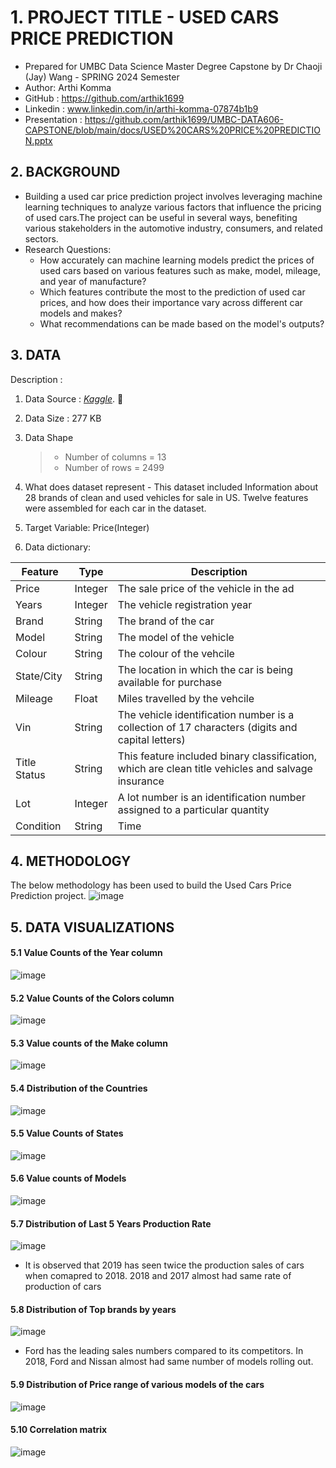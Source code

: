 # 1. PROJECT TITLE - USED CARS PRICE PREDICTION
- Prepared for UMBC Data Science Master Degree Capstone by Dr Chaoji (Jay) Wang - SPRING 2024 Semester
- Author: Arthi Komma
- GitHub : https://github.com/arthik1699
- Linkedin : www.linkedin.com/in/arthi-komma-07874b1b9
- Presentation : https://github.com/arthik1699/UMBC-DATA606-CAPSTONE/blob/main/docs/USED%20CARS%20PRICE%20PREDICTION.pptx


## 2. BACKGROUND
  - Building a used car price prediction project involves leveraging machine learning techniques to analyze various factors that influence the pricing of used cars.The project can be useful in several ways, benefiting various stakeholders in the automotive industry, consumers, and related sectors.
  - Research Questions:
    - How accurately can machine learning models predict the prices of used cars based on various features such as make, model, mileage, and year of manufacture?
    - Which features contribute the most to the prediction of used car prices, and how does their importance vary across different car models and makes?
    - What recommendations can be made based on the model's outputs?



## 3. DATA
Description : 

1. Data Source : *[Kaggle](https://www.kaggle.com/datasets/doaaalsenani/usa-cers-dataset)*. :link:

2. Data Size : 277 KB

3. Data Shape
   > - Number of columns =  13
   > - Number of rows    = 2499

4. What does dataset represent - This dataset included Information about 28 brands of clean and used vehicles for sale in US. Twelve features were assembled for each car in the dataset.

5. Target Variable: Price(Integer)

6. Data dictionary:
   
| Feature          | Type            | Description                                                                                              |
|------------------|-----------------|----------------------------------------------------------------------------------------------------------|
| Price            |Integer          | The sale price of the vehicle in the ad                                                                  |
| Years            | Integer         | The vehicle registration year                                                                            |
| Brand            | String          | The brand of the car                                                                                     |
| Model            | String          | The model of the vehicle                                                                                 |
| Colour           | String          | The colour of the vehcile                                                                                |
| State/City       | String          | The location in which the car is being available for purchase                                            |
| Mileage          | Float           | Miles travelled by the vehcile                                                                           |
| Vin              | String          | The vehicle identification number is a collection of 17 characters (digits and capital letters)          |
| Title Status     | String          | This feature included binary classification, which are clean title vehicles and salvage insurance        |
| Lot              | Integer         | A lot number is an identification number assigned to a particular quantity                               |
| Condition        | String          | Time                                                                                                     |

## 4. METHODOLOGY

The below methodology has been used to build the Used Cars Price Prediction project.
 ![image](https://github.com/arthik1699/UMBC-DATA606-CAPSTONE/blob/main/docs/pic1.png)
 
## 5. DATA VISUALIZATIONS
#### 5.1 Value Counts of the Year column
![image](https://github.com/arthik1699/UMBC-DATA606-CAPSTONE/blob/main/docs/dv1.png)
#### 5.2 Value Counts of the Colors column
![image](https://github.com/arthik1699/UMBC-DATA606-CAPSTONE/blob/main/docs/dv2.png)
#### 5.3 Value counts of the Make column
![image](https://github.com/arthik1699/UMBC-DATA606-CAPSTONE/blob/main/docs/dv3.png)
#### 5.4 Distribution of the Countries
![image](https://github.com/arthik1699/UMBC-DATA606-CAPSTONE/blob/main/docs/dv4.png)
#### 5.5 Value Counts of States
![image](https://github.com/arthik1699/UMBC-DATA606-CAPSTONE/blob/main/docs/dv5.png)
#### 5.6 Value counts of Models
![image](https://github.com/arthik1699/UMBC-DATA606-CAPSTONE/blob/main/docs/dv6.png)
#### 5.7 Distribution of Last 5 Years Production Rate
![image](https://github.com/arthik1699/UMBC-DATA606-CAPSTONE/blob/main/docs/dv7.png)
- It is observed that 2019 has seen twice the production sales of cars when comapred to 2018. 2018 and 2017 almost had same rate of production of cars
#### 5.8 Distribution of Top brands by years
![image](https://github.com/arthik1699/UMBC-DATA606-CAPSTONE/blob/main/docs/dv8.png)
- Ford has the leading sales numbers compared to its competitors. In 2018, Ford and Nissan almost had same number of models rolling out.
#### 5.9 Distribution of Price range of various models of the cars
![image](https://github.com/arthik1699/UMBC-DATA606-CAPSTONE/blob/main/docs/dv9.png)
#### 5.10 Correlation matrix
![image](https://github.com/arthik1699/UMBC-DATA606-CAPSTONE/blob/main/docs/dv10.png)
